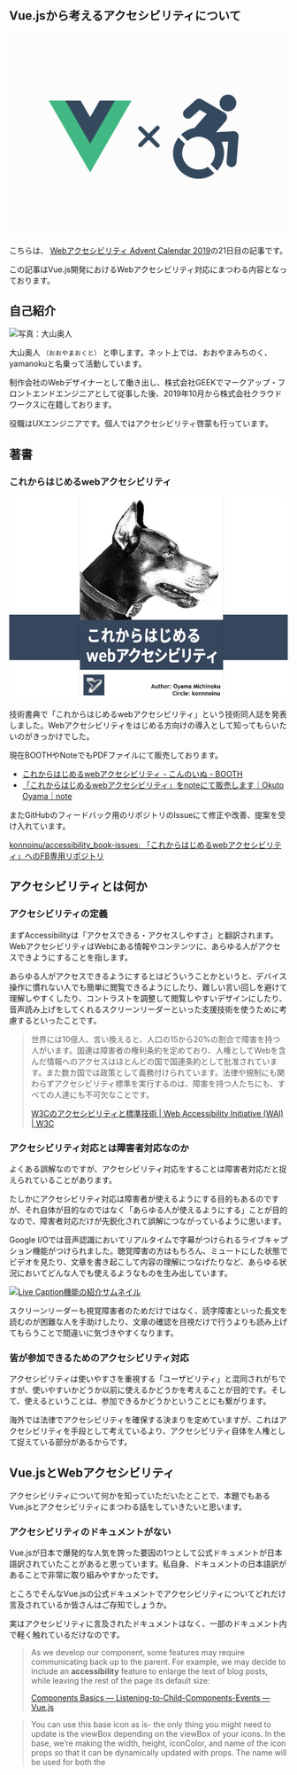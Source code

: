 <section id="title:about-accessibility-with-vuejs">

# Vue.jsから考えるアクセシビリティについて

![写真：Vue.jsから考えるアクセシビリティについて](/img/product-about-accessibility-with-vuejs.png)

こちらは、 [Webアクセシビリティ Advent Calendar 2019](https://adventar.org/calendars/3994)の21日目の記事です。

この記事はVue.js開発におけるWebアクセシビリティ対応にまつわる内容となっております。

</section>

<section id="bio:about-accessibility-with-vuejs">

## 自己紹介

![写真：大山奥人](/img/vue-a11y-bio-photo-okuto.jpg)

大山奥人 <small>（おおやまおくと）</small> と申します。ネット上では、おおやまみちのく、yamanokuと名乗って活動しています。

制作会社のWebデザイナーとして働き出し、株式会社GEEKでマークアップ・フロントエンドエンジニアとして従事した後、2019年10月から株式会社クラウドワークスに在籍しております。

役職はUXエンジニアです。個人ではアクセシビリティ啓蒙も行っています。

</section>

<section id="book:about-accessibility-with-vuejs">

## 著書

### これからはじめるwebアクセシビリティ

![写真：これからはじめるWebアクセシビリティ](/img/product-web-accessibility-for-beginner.jpg)

技術書典で「これからはじめるwebアクセシビリティ」という技術同人誌を発表しました。Webアクセシビリティをはじめる方向けの導入として知ってもらいたいのがきっかけでした。

現在BOOTHやNoteでもPDFファイルにて販売しております。

* [これからはじめるwebアクセシビリティ - こんのいぬ - BOOTH](https://booth.pm/ja/items/1044446)
* [「これからはじめるwebアクセシビリティ」をnoteにて販売します｜Okuto Oyama｜note](https://note.mu/yamanoku/n/n3487a344ff84)

またGitHubのフィードバック用のリポジトリのIssueにて修正や改善、提案を受け入れています。

[konnoinu/accessibility_book-issues: 「これからはじめるwebアクセシビリティ」へのFB専用リポジトリ](https://github.com/konnoinu/accessibility_book-issues)

</section>

<section id="web-accessibility:about-accessibility-with-vuejs">

## アクセシビリティとは何か

### アクセシビリティの定義

まず<span lang="en">Accessibility</span>は「アクセスできる・アクセスしやすさ」と翻訳されます。WebアクセシビリティはWebにある情報やコンテンツに、あらゆる人がアクセスできようにすることを指します。

あらゆる人がアクセスできるようにするとはどういうことかというと、デバイス操作に慣れない人でも簡単に閲覧できるようにしたり、難しい言い回しを避けて理解しやすくしたり、コントラストを調整して閲覧しやすいデザインにしたり、音声読み上げをしてくれるスクリーンリーダーといった支援技術を使うために考慮するといったことです。

> 世界には10億人、言い換えると、人口の15から20%の割合で障害を持つ人がいます。国連は障害者の権利条約を定めており、人権としてWebを含んだ情報へのアクセスはほとんどの国で国連条約として批准されています。また数カ国では政策として義務付けられています。法律や規制にも関わらずアクセシビリティ標準を実行するのは、障害を持つ人たちにも、すべての人達にも不可欠なことです。
>
> [W3Cのアクセシビリティと標準技術 | Web Accessibility Initiative (WAI) | W3C](https://www.w3.org/WAI/videos/standards-and-benefits/ja)

### アクセシビリティ対応とは障害者対応なのか

よくある誤解なのですが、アクセシビリティ対応をすることは障害者対応だと捉えられていることがあります。

たしかにアクセシビリティ対応は障害者が使えるようにする目的もあるのですが、それ自体が目的なのではなく「あらゆる人が使えるようにする」ことが目的なので、障害者対応だけが先鋭化されて誤解につながっているように思います。

Google I/Oでは音声認識においてリアルタイムで字幕がつけられるライブキャプション機能がつけられました。聴覚障害の方はもちろん、ミュートにした状態でビデオを見たり、文章を書き起こして内容の理解につなげたりなど、あらゆる状況においてどんな人でも使えるようなものを生み出しています。

[![Live Caption機能の紹介サムネイル](https://o.aolcdn.com/dims-global/dims3/GLOB/resize/1200x577/quality/80/https://techcrunch.com/wp-content/uploads/2019/05/live-caption.jpg)](https://jp.techcrunch.com/2019/05/08/2019-05-07-live-transcription-and-captioning-in-android-are-a-boon-to-the-hearing-impaired/)

スクリーンリーダーも視覚障害者のためだけではなく、読字障害といった長文を読むのが困難な人を手助けしたり、文章の確認を目視だけで行うよりも読み上げてもらうことで間違いに気づきやすくなります。

### 皆が参加できるためのアクセシビリティ対応

アクセシビリティは使いやすさを重視する「ユーザビリティ」と混同されがちですが、使いやすいかどうか以前に使えるかどうかを考えることが目的です。そして、使えるということは、参加できるかどうかということにも繋がります。

海外では法律でアクセシビリティを確保する決まりを定めていますが、これはアクセシビリティを手段として考えているより、アクセシビリティ自体を人権として捉えている部分があるからです。

</section>

<section id="vuejs-and-web-accessibility:about-accessibility-with-vuejs">

## Vue.jsとWebアクセシビリティ

アクセシビリティについて何かを知っていただいたとことで、本題でもあるVue.jsとアクセシビリティにまつわる話をしていきたいと思います。

### アクセシビリティのドキュメントがない

Vue.jsが日本で爆発的な人気を誇った要因の1つとして公式ドキュメントが日本語訳されていたことがあると思っています。私自身、ドキュメントの日本語訳があることで非常に取り組みやすかったです。

ところでそんなVue.jsの公式ドキュメントでアクセシビリティについてどれだけ言及されているか皆さんはご存知でしょうか。

実はアクセシビリティに言及されたドキュメントはなく、一部のドキュメント内で軽く触れているだけなのです。

> As we develop our <blog-post> component, some features may require communicating back up to the parent. For example, we may decide to include an **accessibility** feature to enlarge the text of blog posts, while leaving the rest of the page its default size:
>
> [Components Basics — Listening-to-Child-Components-Events — Vue.js](https://vuejs.org/v2/guide/components.html#Listening-to-Child-Components-Events)

> You can use this base icon as is- the only thing you might need to update is the viewBox depending on the viewBox of your icons. In the base, we’re making the width, height, iconColor, and name of the icon props so that it can be dynamically updated with props. The name will be used for both the <title> content and its id for **accessibility**.
>
> [Editable SVG Icon Systems — Base Example — Vue.js](https://vuejs.org/v2/cookbook/editable-svg-icons.html#Base-Example)

ReactとAngularは公式ドキュメントにアクセシビリティの項目があり、開発における留意点などをまとめています。

* [アクセシビリティ – React](https://ja.reactjs.org/docs/accessibility.html)
* [Angular - Accessibility in Angular](https://angular.io/guide/accessibility)

私はReactやAngularと同様にアクセシビリティの項目を設けても良いと感じています。Vue.jsのIssueを調べてみたところCallum Macra氏がドキュメントを作成を進めていたようなのですが、現在Pull Requestは止まっている状態です。

[Accessibility docs · Issue #974 · vuejs/vuejs.org](https://github.com/vuejs/vuejs.org/issues/974)

まだ途中ではありますが、現在編集が進んでいるドキュメントではWebアクセシビリティを理解するにとても良くまとまっている内容でした。英語のドキュメントですが、皆さんにも見ていただきたいです。

[vuejs.org/accessibility.md at a11y-docs · callumacrae/vuejs.org](https://github.com/callumacrae/vuejs.org/blob/a11y-docs/src/v2/guide/accessibility.md)

### Vue a11y

公式ドキュメントでのアクセシビリティ項目の作成はまだですが、代わりにVue.jsのアクセシビリティコミュニティは作られています。

[![Vue a11yサイトのスクリーンショット](/img/vue-a11y-vuea11ycom.png)](https://vue-a11y.com/)

このコミュニティではVue.jsのアクセシビリティプラグイン・ライブラリをいくつか作成しており、私も何かしら寄与できたらいいなと思っております。

</section>

<section id="web-accessibility-notes:about-accessibility-with-vuejs">

## Vue.jsにおける実装の留意点

次にWebアクセシビリティを考慮する上でVue.jsの実装で留意しておくべきことについて紹介します。

### 何でも`div`で実装しない

Webアクセシビリティをつくるには、**セマンティクスな実装を心がける**、というのが基本です。これは`div`タグ（または`span`タグ）自体が悪いのではなく、そのコンポーネントの見た目以外で必要に応じたタグを使うべきということです。

> すべてのユーザインタフェースコンポーネントに、役割、状態、及び値の情報を提供することで、例えば、スクリーンリーダー、画面拡大ソフトウェア、及び音声認識ソフトウェアなどの、障害のある利用者が使用する支援技術との互換性を保つことが可能になる。
>
> [達成基準 4.1.2 を理解する | WCAG 2.0解説書](https://waic.jp/docs/UNDERSTANDING-WCAG20/ensure-compat-rsv.html)

たとえばボタンを実装するとき、`div`タグから実装するとしたらさまざまな考慮が必要となります。

```html
<template>
  <div role="button" tabindex="0" @click="handleClick" @keyup="handleKeyUp">button</div>
</template>
```

これがセマンティクスな実装をすれば`button`タグ1つで済みます。セマンティクスでないことは本来もつ機能を損なってしまいかねません。

```html
<template>
  <button type="button">button</button>
</template>
```

### キーボードで操作できるようにする

スクリーンリーダーを利用する人はキーボードを使って情報にアクセスします。なのでキーボードであらゆる情報へアクセスできるかを意識する必要はあります。

また、スクリーンリーダーを使用しなくとも、パソコンの操作に慣れてきた人であれば、フォームの送信でエンターキーを押したり、ダイアログを閉じる際にESCキーを押したり、マウス操作ではなくキーボード操作で行うことがあると思います。

キーボード操作の考慮にあわせて、フォーカスのためのアウトラインも意識する必要があります。アウトラインを除去することで現在位置を把握しづらくなってしまうためです。

[vue-accessible-modal - CodeSandbox](https://codesandbox.io/s/vue-accessible-modal-9m474])

### SPA開発

モダンなフロントエンド開発において、SPA（<abbr>Single Page Application</abbr>）での実装は増えてきています。SPAは1つのHTMLとJavaScriptを使用した動的なコンテンツとして扱うため、ページ内で何がどう変わったのかを判定できないことがあります。

ページの変更や状態の更新では`aria-live`属性を使用した実装が必要となります。ただし属性値の扱いを理解する必要があるため、はじめは[vue-announcer](https://github.com/vue-a11y/vue-announcer)というライブラリを利用してみても良いかも知れません。routerでのページ移動の読み上げや、コンポーネント内での状態変化の読み上げも簡単に設定できるようになります。

### Nuxt.jsの設定

盲点な部分かもしれませんが、`nuxt.config.js`での`htmlAttrs`で言語設定は必要です。

```js
module.exports = {
    head: {
      htmlAttrs: {
        lang: 'ja'
      }
    }
}
```

何も設定されていない場合、言語指定は`en`、つまり英語になっています。このままだとアプリケーションやサイトの見た目が日本語だとしても、ブラウザの判定では「英語の」アプリケーションやサイトとなってしまいます。

未設定だとスクリーンリーダーによっては英語以外の部分を読み上げてくれない事態が起きます。<small>（これはAndroidのTalkback機能にて確認できました）</small>。国際化対応をしていなくとも言語設定は気をつけなければなりません。

### テスト・チェック

#### vue-axe

[axe-core](https://github.com/dequelabs/axe-core)というdeque systemsという会社が開発しているアクセシビリティチェックをするライブラリがあります。これはChromeの[Lighthouse](https://developers.google.com/web/tools/lighthouse/)のアクセシビリティ項目チェックでも使用されているものです。

![vue-axeの動作イメージ。Chromeのコンソール上にアラート結果が出ている](/img/vue-a11y-vueaxe.png)

こちらは組み込むことでコンソール上でアクセシビリティチェックを通してくれます。以下は設定になります。

```bash
# NPM
$ npm install -D axe-core vue-axe

# Yarn
$ yarn add -D axe-core vue-axe
```
```js
import Vue from 'vue'
if (process.env.NODE_ENV !== 'production') { // development environment
  const VueAxe = require('vue-axe').default
  const AXE_LOCALE_JA = require('axe-core/locales/ja.json') // locale setting

  Vue.use(VueAxe, {
    config: {
      locale: AXE_LOCALE_JA
    },
    clearConsoleOnUpdate: false // Clears the console each time vue-axe runs
  })
}
```

#### Storybook

自社のコンポーネントライブラリ、デザインシステムで利用されている方もいるかもしれません。こちらは単体ではチェックできませんが、アドオンに[storybook-addon-a11y](https://www.npmjs.com/package/@storybook/addon-a11y)があり、これを使うことでコンポーネントやストーリーに対してアクセシビリティチェックを通すことが出来ます。

![storybook-addon-a11y スクリーンショット](https://raw.githubusercontent.com/storybookjs/storybook/HEAD/addons/a11y/docs/screenshot.png)

#### eslint-plugin-vuejs-accessibility

JavaScriptの静的検証ツールとして使われるeslintにはプラグインでアクセシビリティチェックができるものもあります。CI/CDに組み込むことでビルド時にエラーを発見することも可能です。

チェック内容の例をあげると、 `img`の`alt`属性に値が入っているか、フォーム要素にはラベル（`label`）が付与されているか、絵文字をアクセシブルに実装できているか、などがあります。

```html
<!-- Fail -->
<span>🐼</span>
<!-- Good -->
<span role="img" aria-label="Panda">🐼</span>
```

ただしLintはあくまでコード規約をチェックするものなので、エラー判定のみに頼りきらないようにしましょう。

#### ユーザテスト

機械的なテストについて紹介しましたが、自動化によるチェックやテストではすべてのアクセシビリティの問題のうちたった30%しか確認できないという研究結果が出ています。

[What we found when we tested tools on the world’s least-accessible webpage - Accessibility in government](https://accessibility.blog.gov.uk/2017/02/24/what-we-found-when-we-tested-tools-on-the-worlds-least-accessible-webpage/)

そのため、ユーザテストを通したチェックも必要となります。ブラウザチェックやスクリーンリーダーテスト、キーボードテストといった実際に見てみる、触ってみるのを試した上で問題ないかをテストしていきます。

どういったテストをすべきかは、WCAG（<abbr lang="en">Web Content Accessibility Guidelines</abbr>）を参考にしましょう。これはW3C勧告として公開されたwebコンテンツをアクセシブルにするためのガイドラインで、どうすることでアクセシブルになるか、技術に依存しない検証方法も提示されています。

[Web Content Accessibility Guidelines (WCAG) 2.1](https://waic.jp/docs/WCAG21/)

しかし毎回WCAGの仕様を参照しにいくことも大変なので、必要な要素を参考にした上で独自のガイドラインを作成できると良さそうです。

[Ameba Accessibility Guidelines](https://openameba.github.io/a11y-guidelines/)</section>

<section id="in-conclusion:about-accessibility-with-vuejs">

## おわりに

1989年3月12日、欧州原子核研究機構（CERN）のティム・バーナーズ＝リーは「Information Management: A Proposal」（情報管理：提案）を執筆し、さらに進んだ情報管理システムを描きました。これによってWWW（World Wide Web）が発明されました。

<a href="https://www.w3.org/History/1989/proposal.html" target="_blank" rel="noopener"><img src="https://live.staticflickr.com/8221/8314288381_ebc4c1b074_c.jpg" width="220" height="240" alt="写真：ティム・バーナーズ＝リー" style="max-width:220px"></a>

> The power of the Web is in its universality. Access by everyone regardless of disability is an essential aspect.
>
> [Press Release: W3C Launches International Program Office for WAI](https://www.w3.org/Press/IPO-announce/)

ティム・バーナーズ＝リーは「Webのパワーは、その普遍性にある。障害の有無に関係なく、誰もが使えることが、その本質である」と説きました。

> Whatever the device you use for getting your information out, it should be the same information.
>
> [Interview with the Web’s Creator | WIRED](https://www.wired.com/1999/10/interview-with-the-webs-creator/)

そして「情報を取得するためにどんなデバイスを使用していたとしても、取得できる情報は同じであるべきだ。」ともインタビューで答えていました。これこそまさにWebがアクセシビリティを実現するソリューションであることを示しています。

その証拠にこの記事を読んでいるあなたは、インターネットを使うことができれば、場所や時間を問わずにこの情報にアクセスすることができています。Webにまつわる業務をしているだけでもアクセシブルなことを実現できている、ということは認識しておいても良いかもしれません。

そしてあれから30年経った現在、 [世界人口におけるインターネット利用者の数は50%のハーフラインを超えました](https://www.digima-japan.com/knowhow/world/15167.php)。

この数が大きくなることで、よりインターネットに触れられないことの格差というものも大きくなるように感じられます。Webというものを取り扱う人たちであればアクセシブルにしていくということは、より命題となってくることでしょう。

> ウェブのための戦いは、我々の時代におけるもっとも重要な大義の一つである。今日、世界の半分がネットにつながっている。その残り半分がネットにつながらないまま取り残されることなく、皆が平等、機会、創造性を推進するウェブに貢献できるようにすることは、かつてないほど差し迫った課題なのだ。
>
> （中略）
>
> ウェブは皆のためにあり、我々が力を合わせれば、ウェブを変える力を持つ。それは簡単ではないだろう。けれども、大きな夢を見ずにたくさん働ければ、我々は自分たちが望むウェブを手にできるのだ。
>
> [30 years on, what’s next #ForTheWeb? 日本語訳 ](https://www.yamdas.org/column/technique/web-birthday-30j.html)

### Vue.js を通じて、Webを活かして、アクセシビリティに取り組もう

アクセシビリティなものを生み出すのに特定のフレームワークじゃないとできないということはありません。ですが Vue.js は親しみやすく門戸が広いフレームワークだと感じています。

アクセシブルにしていくことは「やっておしまい」「0か100か」という話でもなく、プロダクトを作りながら継続的に見直し試行錯誤していく部分もあるので、「いずれやる」ものとして捉えず、じっくりゆっくりと一つずつ進めていければと考えています。

> “Start Small, Start Now（小さく初めていこう、でも、できることから今やりましょう）”と呼びかけていきたいし、自分自身も肝に銘じておきたい。
>
> [アクセシビリティは "Start Small, Start Now" でいこう | kzakza](https://code.kzakza.com/2019/03/start-small-start-now/)

本記事を通じて、開発者やデザイナー、Vue.js に関わる人たちが少しでもアクセシビリティに興味をもち、これからアクセシビリティ対応をしてゆくためのエンパワーとなれることを願っています。

まだまだやることが多く、進めづらい分野ではありますが、少しずつでもこの輪が広がればいいなと思っています。アクセシビリティとはいかなる人も受け入れてくれるものなのだから。

</section>
